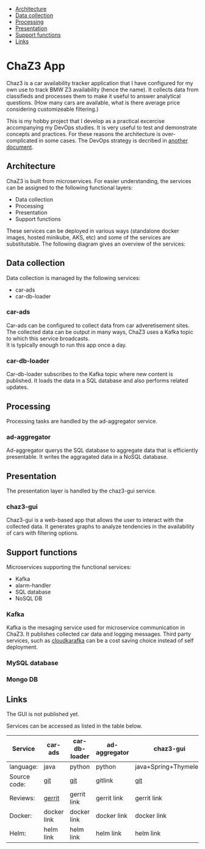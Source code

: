 <!-- TOC start (generated with https://github.com/derlin/bitdowntoc) -->

- [Architecture](#architecture)
- [Data collection](#data-collection)
- [Processing](#processing)
- [Presentation](#presentation)
- [Support functions](#support-functions)
- [Links](#links)

<!-- TOC end -->
# ChaZ3 App

Chaz3 is a car availability tracker application that I have configured for my own use to track BMW Z3 availability (hence the name). It collects data from classifieds and processes them to make it useful to answer analytical questions. (How many cars are available, what is there average price considering customizeable filtering.)

This is my hobby project that I develop as a practical excercise accompanying my DevOps studies. It is very useful to test and demonstrate concepts and practices. For these reasons the architecture is over-complicated in some cases. The DevOps strategy is decribed in [another document](devops_strategy.md).

## Architecture
ChaZ3 is built from microservices. For easier understanding, the services can be assigned to the following functional layers:

 * Data collection
 * Processing
 * Presentation
 * Support functions

These services can be deployed in various ways (standalone docker images, hosted minikube, AKS, etc) and some of the services are substitutable.
The following diagram gives an overview of the services:

 
## Data collection
Data collection is managed by the following services:
 * car-ads
 * car-db-loader

### car-ads
Car-ads can be configured to collect data from car adveretisement sites. The collected data can be output in many ways, ChaZ3 uses a Kafka topic to which this service broadcasts.  
It is typically enough to run this app once a day.

### car-db-loader
Car-db-loader subscribes to the Kafka topic where new content is published. It loads the data in a SQL database and also performs related updates.

## Processing
Processing tasks are handled by the ad-aggregator service.

### ad-aggregator
Ad-aggregator querys the SQL database to aggregate data that is efficiently presentable. It writes the aggragated data in a NoSQL database.

## Presentation
The presentation layer is handled by the chaz3-gui service.

### chaz3-gui
Chaz3-gui is a web-based app that allows the user to interact with the collected data. It generates graphs to analyze tendencies in the availability of cars with filtering options.

## Support functions
Microservices supporting the functional services:
 * Kafka
 * alarm-handler
 * SQL database
 * NoSQL DB

### Kafka
Kafka is the mesaging service used for microservice communication in ChaZ3. It publishes collected car data and logging messages. Third party services, such as [cloudkarafka](https://www.cloudkarafka.com/) can be a cost saving choice instead of self deployment.

### MySQL database

### Mongo DB

## Links

The GUI is not published yet.

Services can be accessed as listed in the table below.

Service | car-ads | car-db-loader | ad-aggregator | chaz3-gui
-|-|-|-|-
language: | java | python | python | java+Spring+Thymeleaf
Source code: | [git](https://github.com/szegheomarci/car-ads) | [git](https://github.com/szegheomarci/db-loader) | gitlink | [git](https://github.com/szegheomarci/chaz3-gui)
Reviews: | [gerrit](https://review.gerrithub.io/q/project:szegheomarci/car-ads) | gerrit link | gerrit link | gerrit link
Docker: | docker link | docker link | docker link | docker link
Helm: | helm link | helm link | helm link | helm link
